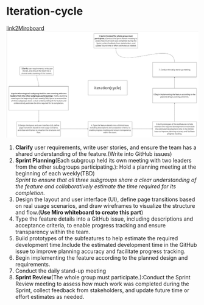 # Iteration-cycle
[link2Miroboard](https://miro.com/welcomeonboard/ZnQ5WldRUXRySi9nbmw2S280MTdnbVFkOUNJZTdabzNZYlN4NGhabDZHNm01ZDYvempRNkJuc1hwZnFTTzJiVjNESzNUekM1RWcrSVVLRm1ncU1kcFBndnROK3lyRWRmbnZyRW4wMFNRV0hwdzNIWE1TR0ZENVNoTlpVdEFVZkF3VHhHVHd5UWtSM1BidUtUYmxycDRnPT0hdjE=?share_link_id=600803235137)
![ourIterationCycle](/specs/img4doc/agile_cycle.jpg)

1. **Clarify** user requirements, write user stories, and ensure the team has a shared understanding of the feature.(Write into GitHub issues)
2. **Sprint Planning**(Each subgroup held its own meeting with two leaders from the other subgroups participating.): Hold a planning meeting at the beginning of each weekly(TBD)  
 *Sprint to ensure that all three subgroups share a clear understanding of the feature and collaboratively estimate the time required for its completion.*
3. Design the layout and user interface (UI), define page transitions based on real usage scenarios, and draw wireframes to visualize the structure and flow.(**Use Miro whiteboard to create this part**)
4. Type the feature details into a GitHub issue, including descriptions and acceptance criteria, to enable progress tracking and ensure transparency within the team.
5. Build prototypes of the subfeatures to help estimate the required development time.Include the estimated development time in the GitHub issue to improve planning accuracy and facilitate progress tracking.
6. Begin implementing the feature according to the planned design and requirements.
7. Conduct the daily stand-up meeting
8. **Sprint Review**(The whole group must participate.):Conduct the Sprint Review meeting to assess how much work was completed during the Sprint, collect feedback from stakeholders, and update future time or effort estimates as needed.